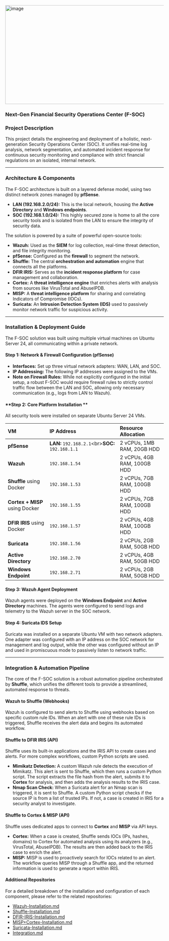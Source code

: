 <img width="851" height="314" alt="image" src="https://github.com/user-attachments/assets/db1d1b76-b8a2-4ae1-aa28-4ff6b4bb6ff9" />

### **Next-Gen Financial Security Operations Center (F-SOC)**

### **Project Description**

This project details the engineering and deployment of a holistic, next-generation Security Operations Center (SOC). It unifies real-time log analysis, network segmentation, and automated incident response for continuous security monitoring and compliance with strict financial regulations on an isolated, internal network.

-----

### **Architecture & Components**

The F-SOC architecture is built on a layered defense model, using two distinct network zones managed by **pfSense**.

  * **LAN (192.168.2.0/24):** This is the local network, housing the **Active Directory** and **Windows endpoints**.
  * **SOC (192.168.1.0/24):** This highly secured zone is home to all the core security tools and is isolated from the LAN to ensure the integrity of security data.

The solution is powered by a suite of powerful open-source tools:

  * **Wazuh:** Used as the **SIEM** for log collection, real-time threat detection, and file integrity monitoring.
  * **pfSense:** Configured as the **firewall** to segment the network.
  * **Shuffle:** The central **orchestration and automation** engine that connects all the platforms.
  * **DFIR IRIS:** Serves as the **incident response platform** for case management and collaboration.
  * **Cortex:** A **threat intelligence engine** that enriches alerts with analysis from sources like VirusTotal and AbuseIPDB.
  * **MISP:** A **threat intelligence platform** for sharing and correlating Indicators of Compromise (IOCs).
  * **Suricata:** An **Intrusion Detection System (IDS)** used to passively monitor network traffic for suspicious activity.

-----

### **Installation & Deployment Guide**

The F-SOC solution was built using multiple virtual machines on Ubuntu Server 24, all communicating within a private network.

#### **Step 1: Network & Firewall Configuration (pfSense)**

  * **Interfaces:** Set up three virtual network adapters: WAN, LAN, and SOC.
  * **IP Addressing:** The following IP addresses were assigned to the VMs.
  * **Note on Firewall Rules:** While not explicitly configured in the initial setup, a robust F-SOC would require firewall rules to strictly control traffic flow between the LAN and SOC, allowing only necessary communication (e.g., logs from LAN to Wazuh).

#### **Step 2: Core Platform Installation **

All security tools were installed on separate Ubuntu Server 24 VMs.

| **VM** | **IP Address** | **Resource Allocation** |
| :--- | :--- | :--- |
| **pfSense** | **LAN:** `192.168.2.1`\<br\>**SOC:** `192.168.1.1` | 2 vCPUs, 1MB RAM, 20GB HDD |
| **Wazuh** | `192.168.1.54` | 2 vCPUs, 4GB RAM, 100GB HDD |
| **Shuffle** using Docker | `192.168.1.53` | 2 vCPUs, 7GB RAM, 100GB HDD |
| **Cortex + MISP** using Docker | `192.168.1.55` | 2 vCPUs, 7GB RAM, 100GB HDD |
| **DFIR IRIS** using Docker| `192.168.1.57` | 2 vCPUs, 4GB RAM, 100GB HDD |
| **Suricata** | `192.168.1.56` | 2 vCPUs, 2GB RAM, 50GB HDD |
| **Active Directory** | `192.168.2.70` | 2 vCPUs, 4GB RAM, 50GB HDD |
| **Windows Endpoint** | `192.168.2.71` | 2 vCPUs, 2GB RAM, 50GB HDD |

#### **Step 3: Wazuh Agent Deployment**

Wazuh agents were deployed on the **Windows Endpoint** and **Active Directory** machines. The agents were configured to send logs and telemetry to the Wazuh server in the SOC network.

#### **Step 4: Suricata IDS Setup**

Suricata was installed on a separate Ubuntu VM with two network adapters. One adapter was configured with an IP address on the SOC network for management and log output, while the other was configured without an IP and used in promiscuous mode to passively listen to network traffic.

-----

### **Integration & Automation Pipeline**

The core of the F-SOC solution is a robust automation pipeline orchestrated by **Shuffle**, which unifies the different tools to provide a streamlined, automated response to threats.

#### **Wazuh to Shuffle (Webhooks)**

Wazuh is configured to send alerts to Shuffle using webhooks based on specific custom rule IDs. When an alert with one of these rule IDs is triggered, Shuffle receives the alert data and begins its automated workflow.

#### **Shuffle to DFIR IRIS (API)**

Shuffle uses its built-in applications and the IRIS API to create cases and alerts. For more complex workflows, custom Python scripts are used.

  * **Mimikatz Detection:** A custom Wazuh rule detects the execution of Mimikatz. This alert is sent to Shuffle, which then runs a custom Python script. The script extracts the file hash from the alert, submits it to **Cortex** for analysis, and then adds the analysis results to the IRIS case.
  * **Nmap Scan Check:** When a Suricata alert for an Nmap scan is triggered, it is sent to Shuffle. A custom Python script checks if the source IP is from a list of trusted IPs. If not, a case is created in IRIS for a security analyst to investigate.

#### **Shuffle to Cortex & MISP (API)**

Shuffle uses dedicated apps to connect to **Cortex** and **MISP** via API keys.

  * **Cortex:** When a case is created, Shuffle sends IOCs (IPs, hashes, domains) to Cortex for automated analysis using its analyzers (e.g., VirusTotal, AbuseIPDB). The results are then added back to the IRIS case to enrich the alert.
  * **MISP:** MISP is used to proactively search for IOCs related to an alert. The workflow queries MISP through a Shuffle app, and the returned information is used to generate a report within IRIS.

#### **Additional Repositories**

For a detailed breakdown of the installation and configuration of each component, please refer to the related repositories:

* [Wazuh-Installation.md](https://github.com/Oussama20000/Next-Gen-Financial-Security-Operations-Center-F-SOC-/blob/main/Wazuh-Installation.md)
* [Shuffle-Installation.md](https://github.com/Oussama20000/Next-Gen-Financial-Security-Operations-Center-F-SOC-/blob/main/Shuffle-Installation.md)
* [DFIR-IRIS-Installation.md](https://github.com/Oussama20000/Next-Gen-Financial-Security-Operations-Center-F-SOC-/blob/main/DFIR-IRIS-Installation.md)
* [MISP+Cortex-Installation.md](https://github.com/Oussama20000/Next-Gen-Financial-Security-Operations-Center-F-SOC-/blob/main/MISP%2BCortex-Installation.md)
* [Suricata-Installation.md](https://github.com/Oussama20000/Next-Gen-Financial-Security-Operations-Center-F-SOC-/blob/main/Suricata-Installation.md)
* [Integration.md](https://github.com/Oussama20000/Next-Gen-Financial-Security-Operations-Center-F-SOC-/blob/main/Integration.md)
